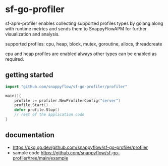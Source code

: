 # sf-go-profiler

sf-apm-profiler enables collecting supported profiles types by golang along with runtime metrics
and sends them to SnappyFlowAPM for further visualization and analysis.

supported profiles: cpu, heap, block, mutex, goroutine, allocs, threadcreate

cpu and heap profiles are enabled always other types can be enabled as required.

## getting started

```go
import "github.com/snappyflow/sf-go-profiler/profiler"

main(){
    profile := profiler.NewProfilerConfig("server")
    profile.Start()
    defer profile.Stop()
    // rest of the application code
}
```

## documentation

- <https://pkg.go.dev/github.com/snappyflow/sf-go-profiler/profiler>
- sample code  <https://github.com/snappyflow/sf-go-profiler/tree/main/example>

